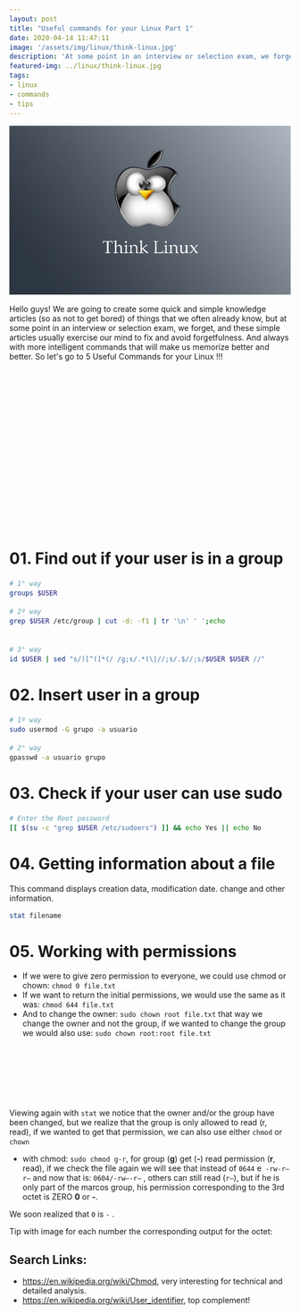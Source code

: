 ```yaml
---
layout: post
title: "Useful commands for your Linux Part 1"
date: 2020-04-14 11:47:11
image: '/assets/img/linux/think-linux.jpg'
description: 'At some point in an interview or selection exam, we forget these basic things.'
featured-img: ../linux/think-linux.jpg
tags:
- linux
- commands
- tips
---
```


![Useful commands for your Linux Part 1](/assets/img/linux/think-linux.jpg)

Hello guys! We are going to create some quick and simple knowledge articles (so as not to get bored) of things that we often already know, but at some point in an interview or selection exam, we forget, and these simple articles usually exercise our mind to fix and avoid forgetfulness. And always with more intelligent commands that will make us memorize better and better. So let's go to 5 Useful Commands for your Linux !!!

<!-- QUADRADO -->
<script async src="//pagead2.googlesyndication.com/pagead/js/adsbygoogle.js"></script>
<ins class="adsbygoogle"
style="display:inline-block;width:336px;height:280px"
data-ad-client="ca-pub-2838251107855362"
data-ad-slot="5351066970"></ins>
<script>
(adsbygoogle = window.adsbygoogle || []).push({});
</script>

# 01. Find out if your user is in a group
```sh
# 1° way
groups $USER

# 2º way
grep $USER /etc/group | cut -d: -f1 | tr '\n' ' ';echo


# 3° way
id $USER | sed "s/)[^(]*(/ /g;s/.*(\|//;s/.$//;s/$USER $USER //"
```

# 02. Insert user in a group
```sh
# 1º way
sudo usermod -G grupo -a usuario

# 2° way
gpasswd -a usuario grupo
```

# 03. Check if your user can use sudo
```sh
# Enter the Root password
[[ $(su -c "grep $USER /etc/sudoers") ]] && echo Yes || echo No
```

# 04. Getting information about a file
This command displays creation data, modification date. change and other information.
```sh
stat filename
```

# 05. Working with permissions
+ If we were to give zero permission to everyone, we could use chmod or chown: `chmod 0 file.txt`
+ If we want to return the initial permissions, we would use the same as it was: `chmod 644 file.txt`
+ And to change the owner: `sudo chown root file.txt` that way we change the owner and not the group, if we wanted to change the group we would also use: `sudo chown root:root file.txt`

<!-- LISTA MIN -->
<script async src="//pagead2.googlesyndication.com/pagead/js/adsbygoogle.js"></script>
<ins class="adsbygoogle"
style="display:inline-block;width:730px;height:95px"
data-ad-client="ca-pub-2838251107855362"
data-ad-slot="5351066970"></ins>
<script>
(adsbygoogle = window.adsbygoogle || []).push({});
</script>

Viewing again with `stat` we notice that the owner and/or the group have been changed, but we realize that the group is only allowed to read (r, read), if we wanted to get that permission, we can also use either `chmod` or `chown`

+ with chmod: `sudo chmod g-r`, for group (**g**) get (**-**) read permission (**r**, read), if we check the file again we will see that instead of `0644` e` -rw-r–r–` and now that is: `0604/-rw—-r–` , others can still read (`r–`), but if he is only part of the marcos group, his permission corresponding to the 3rd octet is ZERO **0** or **-**.

We soon realized that `0` is `-` .

Tip with image for each number the corresponding output for the octet:


## Search Links:
+ <https://en.wikipedia.org/wiki/Chmod>, very interesting for technical and detailed analysis.
+ <https://en.wikipedia.org/wiki/User_identifier>, top complement!
